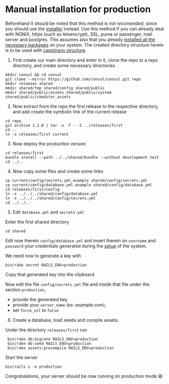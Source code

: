 # Manual installation for production

Beforehand it should be noted that this method is *not recomended*, since you should use the [installer](https://github.com/consul/installer) instead.
Use this method if you can already deal with NGNIX, https (such as letsencrypt), SSL, puma or passenger, mail server and postgres. 
This assumes also that you already [installed all the necessary packages](https://github.com/consul/docs/blob/master/en/installation/debian.md) on your system.
The created directory structure herein is to be used with [capistrano structure](https://capistranorb.com/documentation/getting-started/structure/).

1. First create our main directory and enter in it, clone the repo to a repo directory, and create some necessary directories

```
mkdir consul && cd consul
git clone --mirror https://github.com/consul/consul.git repo
mkdir releases shared
mkdir shared/tmp shared/config shared/public
mkdir shared/public/assets shared/public/system shared/public/ckeditor_assets
```

2. Now extract from the repo the first release to the respective directory, and add create the symbolic link of the current release

```
cd repo
git archive 1.2.0 | tar -x -f - -C ../releases/first
cd ..
ln -s releases/first current
```

3. Now deploy the production version

```
cd releases/first
bundle install --path ../../shared/bundle --without development test
cd ../..
```

4. Now copy some files and create some links

```
cp current/config/secrets.yml.example shared/config/secrets.yml
cp current/config/database.yml.example shared/config/database.yml
cd releases/first/config
ln -s ../../../shared/config/database.yml
ln -s ../../../shared/config/secrets.yml
cd ../../..
```

5. Edit `database.yml` and `secrets.yml`

Enter the first shared directory

```
cd shared
```

Edit now therein `config/database.yml` and insert therein on `username` and `password` your credentials generated during the [setup](https://github.com/consul/docs/blob/master/en/installation/debian.md#postgresql-94) of the system.


We need now to generate a key with

```
bin/rake secret RAILS_ENV=production
```

Copy that generated key into the clipboard. 

Now edit the file `config/secrets.yml` file and inside that file under the section `production`, 
 - provide the generated key
 - provide your `server_name` (ex: example.com),
 - set `force_ssl` to `false`

6. Create a database, load seeds and compile assets.

Under the directory `releases/first` run

```
 bin/rake db:migrate RAILS_ENV=production
 bin/rake db:seed RAILS_ENV=production
 bin/rake assets:precompile RAILS_ENV=production
 ```

Start the server

```
bin/rails s -e production
```

Congratulations, your server should be now running on production mode :smile:
